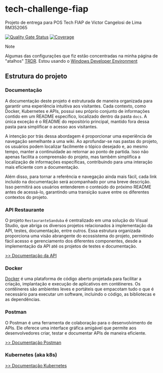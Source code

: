 # tech-challenge-fiap
Projeto de entrega para POS Tech FIAP de Victor Cangelosi de Lima RM352065

[![Quality Gate Status](https://sonarcloud.io/api/project_badges/measure?project=PosTech-SotfwareArchitecture-RM352065_tech-challenge-fiap&metric=alert_status)](https://sonarcloud.io/summary/new_code?id=PosTech-SotfwareArchitecture-RM352065_tech-challenge-fiap)
[![Coverage](https://sonarcloud.io/api/project_badges/measure?project=PosTech-SotfwareArchitecture-RM352065_tech-challenge-fiap&metric=coverage)](https://sonarcloud.io/summary/new_code?id=PosTech-SotfwareArchitecture-RM352065_tech-challenge-fiap)

> [!Note]
> 
> Algumas das configurações que fiz estão concentradas na minha página de "atalhos" [TRDR](https://github.com/cangelosilima/TLDR). Estou usando o [Windows Developer Environment](https://github.com/cangelosilima/TLDR/tree/main/developer-env)

## Estrutura do projeto

### Documentação
A documentação deste projeto é estruturada de maneira organizada para garantir uma experiência intuitiva aos visitantes. Cada contexto, como Docker, Kubernetes e APIs, possui seu próprio conjunto de informações contido em um README específico, localizado dentro da pasta `docs`. A única exceção é o README do repositório principal, mantido fora dessa pasta para simplificar o acesso aos visitantes.

A intenção por trás dessa abordagem é proporcionar uma experiência de navegação semelhante a uma wiki. Ao aprofundar-se nas pastas do projeto, os usuários podem localizar facilmente o tópico desejado e, ao mesmo tempo, manter a continuidade ao retornar ao ponto de partida. Isso não apenas facilita a compreensão do projeto, mas também simplifica a localização de informações específicas, contribuindo para uma interação mais eficiente com a documentação.

Além disso, para tornar a referência e navegação ainda mais fácil, cada link incluído na documentação será acompanhado por uma breve descrição. Isso permitirá aos usuários entenderem o conteúdo do próximo README antes de acessá-lo, garantindo uma transição suave entre os diferentes contextos do projeto.

### API Restaurante
O projeto `RestauranteSanduba` é centralizado em uma solução do Visual Studio, que abriga os diversos projetos relacionados à implementação da API, testes, documentação, entre outros. Essa estrutura organizada proporciona uma visão abrangente do ecossistema do projeto, permitindo fácil acesso e gerenciamento dos diferentes componentes, desde a implementação da API até os projetos de testes e documentação.

[>> Documentação da API](api/RestauranteSanduba/docs/README.md)

### Docker
[Docker](https://www.docker.com/) é uma plataforma de código aberto projetada para facilitar a criação, implantação e execução de aplicativos em contêineres. Os contêineres são ambientes leves e portáteis que empacotam tudo o que é necessário para executar um software, incluindo o código, as bibliotecas e as dependências.

### Postman
O Postman é uma ferramenta de colaboração para o desenvolvimento de APIs. Ele oferece uma interface gráfica amigável que permite aos desenvolvedores criar, testar e documentar APIs de maneira eficiente.

[>> Documentação Postman](postman/docs/README.md)

 ### Kubernetes (aka k8s)

 [>> Documentação Kubernetes](kubernetes/docs/README.md)

